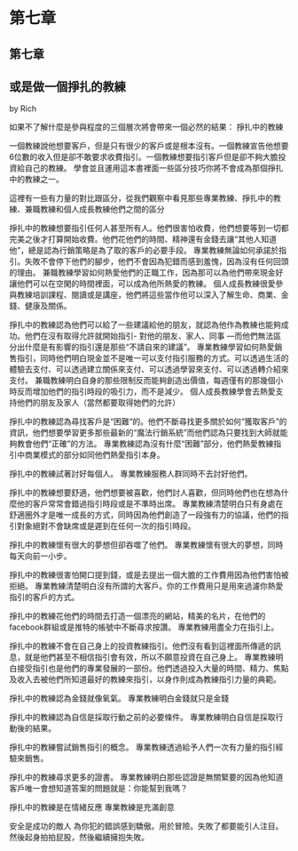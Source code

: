 # 第七章

## 第七章

## 或是做一個掙扎的教練

by Rich

如果不了解什麼是參與程度的三個層次將會帶來一個必然的結果： 掙扎中的教練

一個教練說他想要客戶，但是只有很少的客戶或是根本沒有。一個教練宣告他想要6位數的收入但是卻不敢要求收費指引。一個教練想要指引客戶但是卻不夠大膽投資給自己的教練。 學會並且運用這本書裡面一些區分技巧你將不會成為那個掙扎中的教練之一。

這裡有一些有力量的對比跟區分，從我們觀察中看見那些專業教練、掙扎中的教練、兼職教練和個人成長教練他們之間的區分

掙扎中的教練想要指引任何人甚至所有人。他們很害怕收費，他們想要等到一切都完美之後才打算開始收費。他們花他們的時間、精神還有金錢去讓“其他人知道他”，總是認為行銷策略是為了取的客戶的必要手段。 專業教練無論如何承諾於指引。失敗不會停下他們的腳步，他們不會因為犯錯而感到羞愧，因為沒有任何回頭的理由。 兼職教練學習如何熱愛他們的正職工作，因為那可以為他們帶來現金好讓他們可以在空閑的時間裡面，可以成為他所熱愛的教練。 個人成長教練很愛參與教練培訓課程、閱讀或是講座，他們將這些當作他可以深入了解生命、商業、金錢、健康及關係。

掙扎中的教練認為他們可以給了一些建議給他的朋友，就認為他作為教練也能夠成功。他們在沒有取得允許就開始指引- 對他的朋友、家人、同事 —而他們無法區分出什麼是有影響的指引還是那些“不請自來的建議”。 專業教練學習如何熱愛銷售指引，同時他們明白現金並不是唯一可以支付指引服務的方式。可以透過生活的體驗去支付、可以透過建立關係來支付、可以透過學習來支付、可以透過轉介紹來支付。 兼職教練明白自身的那些限制反而能夠創造出價值，每週僅有的那幾個小時反而增加他們的指引時段的吸引力，而不是減少。 個人成長教練學會去熱愛支持他們的朋友及家人（當然都要取得她們的允許）

掙扎中的教練認為尋找客戶是“困難“的。他們不斷尋找更多關於如何“獲取客戶”的資訊，他們想要學習更多那些最新的“魔法行銷系統”而他們認為只要找到大師就能夠教會他們“正確”的方法。 專業教練認為沒有什麼“困難”部分，他們熱愛教練指引中商業模式的部分如同他們熱愛指引本身。

掙扎中的教練試著討好每個人。 專業教練服務人群同時不去討好他們。

掙扎中的教練想要舒適，他們想要被喜歡，他們討人喜歡，但同時他們也在想為什麼他的客戶常常會錯過指引時段或是不準時出席。 專業教練清楚明白只有身處在舒適圈外才是唯一成長的方式，同時因為他們創造了一段強有力的協議，他們的指引對象絕對不會缺席或是遲到在任何一次的指引時段。

掙扎中的教練懷有很大的夢想但卻吞噬了他們。 專業教練懷有很大的夢想，同時每天向前一小步。

掙扎中的教練很害怕開口提到錢，或是去提出一個大膽的工作費用因為他們害怕被拒絕。 專業教練清楚明白沒有所謂的大客戶。你的工作費用只是用來過濾你熱愛指引的客戶的方式。

掙扎中的教練花他們的時間去打造一個漂亮的網站，精美的名片，在他們的facebook群組或是推特的帳號中不斷尋求按讚。 專業教練用盡全力在指引上。

掙扎中的教練不會在自己身上的投資教練指引。他們沒有看到這裡面所傳遞的訊息，就是他們甚至不相信指引會有效，所以不願意投資在自己身上。 專業教練明白接受指引也是他們的專業發展的一部份。他們透過投入大量的時間、精力、焦點及收入去被他們所知道最好的教練來指引，以身作則成為教練指引力量的典範。

掙扎中的教練認為金錢就像氧氣。 專業教練明白金錢就只是金錢

掙扎中的教練認為自信是採取行動之前的必要條件。 專業教練明白自信是採取行動後的結果。

掙扎中的教練嘗試銷售指引的概念。 專業教練透過給予人們一次有力量的指引經驗來銷售。

掙扎中的教練尋求更多的證書。 專業教練明白那些認證是無關緊要的因為他知道客戶唯一會想知道答案的問題就是：你能幫到我嗎？

掙扎中的教練是在情緒反應 專業教練是充滿創意

安全是成功的敵人 為你犯的錯誤感到驕傲。用於冒險。失敗了都要能引人注目。 然後起身拍拍屁股，然後繼續擁抱失敗。

